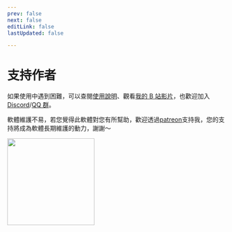```yaml
---
prev: false
next: false
editLink: false
lastUpdated: false

---
```


# 支持作者

如果使用中遇到困難，可以查閱[使用說明](/)、觀看[我的 B 站影片](https://space.bilibili.com/592120404/video)，也歡迎加入[Discord](https://discord.com/invite/ErtDwVeAbhtB)/[QQ 群](https://qm.qq.com/q/I5rr3uEpi2)。

軟體維護不易，若您覺得此軟體對您有所幫助，歡迎透過[patreon](https://patreon.com/HIllya51)支持我，您的支持將成為軟體長期維護的動力，謝謝～

<a href="https://patreon.com/HIllya51" target='_blank'><img width="200" src="/become_a_patron_4x1_black_logo_white_text_on_coral.svg"></a>
